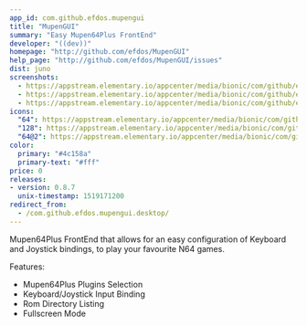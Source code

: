 ```yaml
---
app_id: com.github.efdos.mupengui
title: "MupenGUI"
summary: "Easy Mupen64Plus FrontEnd"
developer: "((dev))"
homepage: "http://github.com/efdos/MupenGUI"
help_page: "http://github.com/efdos/MupenGUI/issues"
dist: juno
screenshots:
  - https://appstream.elementary.io/appcenter/media/bionic/com/github/efdos.mupengui/2D988F9DFC1650566D24C4B006E7E984/screenshots/image-1_orig.png
  - https://appstream.elementary.io/appcenter/media/bionic/com/github/efdos.mupengui/2D988F9DFC1650566D24C4B006E7E984/screenshots/image-2_orig.png
  - https://appstream.elementary.io/appcenter/media/bionic/com/github/efdos.mupengui/2D988F9DFC1650566D24C4B006E7E984/screenshots/image-3_orig.png
icons:
  "64": https://appstream.elementary.io/appcenter/media/bionic/com/github/efdos.mupengui/2D988F9DFC1650566D24C4B006E7E984/icons/64x64/com.github.efdos.mupengui_com.github.efdos.mupengui.png
  "128": https://appstream.elementary.io/appcenter/media/bionic/com/github/efdos.mupengui/2D988F9DFC1650566D24C4B006E7E984/icons/128x128/com.github.efdos.mupengui_com.github.efdos.mupengui.png
  "64@2": https://appstream.elementary.io/appcenter/media/bionic/com/github/efdos.mupengui/2D988F9DFC1650566D24C4B006E7E984/icons/64x64@2/com.github.efdos.mupengui_com.github.efdos.mupengui.png
color:
  primary: "#4c158a"
  primary-text: "#fff"
price: 0
releases:
- version: 0.8.7
  unix-timestamp: 1519171200
redirect_from:
  - /com.github.efdos.mupengui.desktop/
---
```


<p>Mupen64Plus FrontEnd that allows for an easy configuration of Keyboard and Joystick bindings, to play your favourite N64 games.</p>
<p>Features:</p>
<ul>
  <li>Mupen64Plus Plugins Selection</li>
  <li>Keyboard/Joystick Input Binding</li>
  <li>Rom Directory Listing</li>
  <li>Fullscreen Mode</li>
</ul>